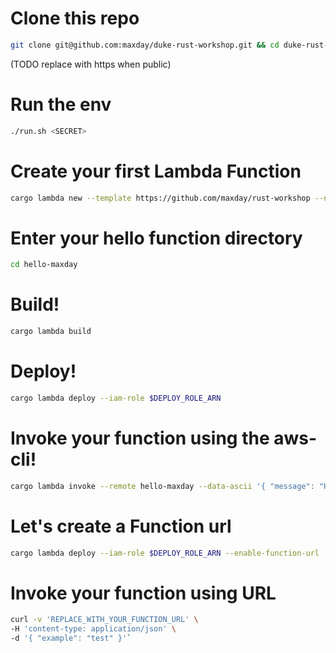 # Clone this repo
```bash
git clone git@github.com:maxday/duke-rust-workshop.git && cd duke-rust-workshop
```
(TODO replace with https when public)

# Run the env
```bash
./run.sh <SECRET>
```

# Create your first Lambda Function
```bash
cargo lambda new --template https://github.com/maxday/rust-workshop --no-interactive hello-maxday
```

# Enter your hello function directory
```bash
cd hello-maxday
```

# Build!
```bash
cargo lambda build
```

# Deploy!
```bash
cargo lambda deploy --iam-role $DEPLOY_ROLE_ARN
```

# Invoke your function using the aws-cli!
```bash
cargo lambda invoke --remote hello-maxday --data-ascii '{ "message": "Hello from workshop!" }'
```

# Let's create a Function url
```bash
cargo lambda deploy --iam-role $DEPLOY_ROLE_ARN --enable-function-url
```

# Invoke your function using URL 
```bash
curl -v 'REPLACE_WITH_YOUR_FUNCTION_URL' \
-H 'content-type: application/json' \
-d '{ "example": "test" }'`
```
